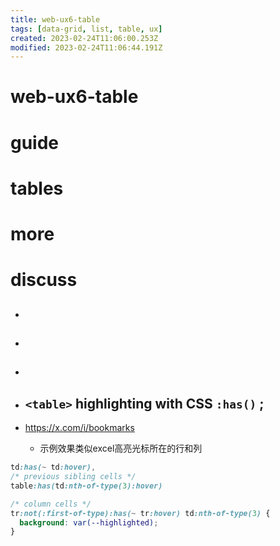 ```yaml
---
title: web-ux6-table
tags: [data-grid, list, table, ux]
created: 2023-02-24T11:06:00.253Z
modified: 2023-02-24T11:06:44.191Z
---
```


# web-ux6-table

# guide

# tables

# more

# discuss
- ## 

- ## 

- ## 

- ##  `<table>` highlighting with CSS `:has()` ; 
- https://x.com/i/bookmarks
  - 示例效果类似excel高亮光标所在的行和列

```CSS
td:has(~ td:hover),
/* previous sibling cells */
table:has(td:nth-of-type(3):hover)

/* column cells */
tr:not(:first-of-type):has(~ tr:hover) td:nth-of-type(3) {
  background: var(--highlighted);
}
```
